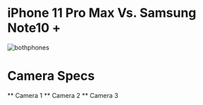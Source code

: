 # iPhone 11 Pro Max Vs. Samsung Note10 +
![bothphones](https://cdn.wccftech.com/wp-content/uploads/2019/09/iPhone-11-Pro-Max-vs-Galaxy-Note-10-Plus.jpg)
# Camera Specs
** Camera 1
** Camera 2
** Camera 3
